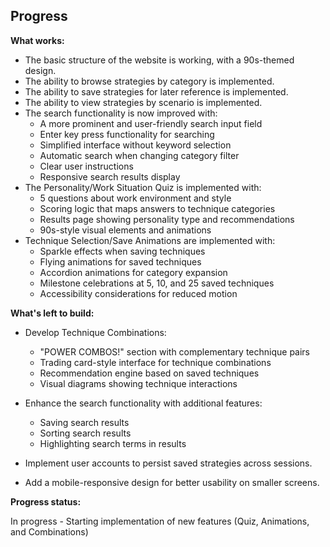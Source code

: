 ## Progress

**What works:**

*   The basic structure of the website is working, with a 90s-themed design.
*   The ability to browse strategies by category is implemented.
*   The ability to save strategies for later reference is implemented.
*   The ability to view strategies by scenario is implemented.
*   The search functionality is now improved with:
    *   A more prominent and user-friendly search input field
    *   Enter key press functionality for searching
    *   Simplified interface without keyword selection
    *   Automatic search when changing category filter
    *   Clear user instructions
    *   Responsive search results display
*   The Personality/Work Situation Quiz is implemented with:
    *   5 questions about work environment and style
    *   Scoring logic that maps answers to technique categories
    *   Results page showing personality type and recommendations
    *   90s-style visual elements and animations
*   Technique Selection/Save Animations are implemented with:
    *   Sparkle effects when saving techniques
    *   Flying animations for saved techniques
    *   Accordion animations for category expansion
    *   Milestone celebrations at 5, 10, and 25 saved techniques
    *   Accessibility considerations for reduced motion

**What's left to build:**

*   Develop Technique Combinations:
    *   "POWER COMBOS!" section with complementary technique pairs
    *   Trading card-style interface for technique combinations
    *   Recommendation engine based on saved techniques
    *   Visual diagrams showing technique interactions

*   Enhance the search functionality with additional features:
    *   Saving search results
    *   Sorting search results
    *   Highlighting search terms in results

*   Implement user accounts to persist saved strategies across sessions.
*   Add a mobile-responsive design for better usability on smaller screens.

**Progress status:**

In progress - Starting implementation of new features (Quiz, Animations, and Combinations)

